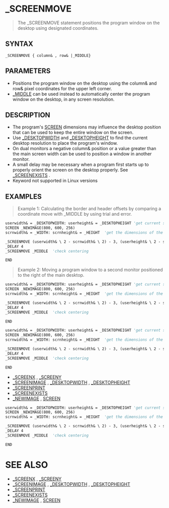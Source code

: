 # _SCREENMOVE
> The _SCREENMOVE statement positions the program window on the desktop using designated coordinates.

## SYNTAX
`_SCREENMOVE { column& , row& |_MIDDLE}`

## PARAMETERS
* Positions the program window on the desktop using the column& and row& pixel coordinates for the upper left corner.
* [_MIDDLE](_MIDDLE.md) can be used instead to automatically center the program window on the desktop, in any screen resolution.


## DESCRIPTION
* The program's [SCREEN](SCREEN.md) dimensions may influence the desktop position that can be used to keep the entire window on the screen.
* Use [_DESKTOPWIDTH](_DESKTOPWIDTH.md) and [_DESKTOPHEIGHT](_DESKTOPHEIGHT.md) to find the current desktop resolution to place the program's window.
* On dual monitors a negative column& position or a value greater than the main screen width can be used to position a window in another monitor.
* A small delay may be necessary when a program first starts up to properly orient the screen on the desktop properly. See [_SCREENEXISTS](_SCREENEXISTS.md) .
* Keyword not supported in Linux versions


## EXAMPLES
> Example 1: Calculating the border and header offsets by comparing a coordinate move with _MIDDLE by using trial and error.

```vb
userwidth& = _DESKTOPWIDTH: userheight& = _DESKTOPHEIGHT 'get current screen resolution
SCREEN _NEWIMAGE(800, 600, 256)
scrnwidth& = _WIDTH: scrnheight& = _HEIGHT  'get the dimensions of the program screen

_SCREENMOVE (userwidth& \ 2 - scrnwidth& \ 2) - 3, (userheight& \ 2 - scrnheight& \ 2) - 29
_DELAY 4
_SCREENMOVE _MIDDLE  'check centering

END
```

> Example 2: Moving a program window to a second monitor positioned to the right of the main desktop.

```vb
userwidth& = _DESKTOPWIDTH: userheight& = _DESKTOPHEIGHT 'get current screen resolution
SCREEN _NEWIMAGE(800, 600, 256)
scrnwidth& = _WIDTH: scrnheight& = _HEIGHT  'get the dimensions of the program screen

_SCREENMOVE (userwidth& \ 2 - scrnwidth& \ 2) - 3, (userheight& \ 2 - scrnheight& \ 2) - 29
_DELAY 4
_SCREENMOVE _MIDDLE  'check centering

END
```


```vb
userwidth& = _DESKTOPWIDTH: userheight& = _DESKTOPHEIGHT 'get current screen resolution
SCREEN _NEWIMAGE(800, 600, 256)
scrnwidth& = _WIDTH: scrnheight& = _HEIGHT  'get the dimensions of the program screen

_SCREENMOVE (userwidth& \ 2 - scrnwidth& \ 2) - 3, (userheight& \ 2 - scrnheight& \ 2) - 29
_DELAY 4
_SCREENMOVE _MIDDLE  'check centering

END
```

* [_SCREENX](_SCREENX.md) , [_SCREENY](_SCREENY.md)
* [_SCREENIMAGE](_SCREENIMAGE.md) , [_DESKTOPWIDTH](_DESKTOPWIDTH.md) , [_DESKTOPHEIGHT](_DESKTOPHEIGHT.md)
* [_SCREENPRINT](_SCREENPRINT.md)
* [_SCREENEXISTS](_SCREENEXISTS.md)
* [_NEWIMAGE](_NEWIMAGE.md) , [SCREEN](SCREEN.md)

```vb
userwidth& = _DESKTOPWIDTH: userheight& = _DESKTOPHEIGHT 'get current screen resolution
SCREEN _NEWIMAGE(800, 600, 256)
scrnwidth& = _WIDTH: scrnheight& = _HEIGHT  'get the dimensions of the program screen

_SCREENMOVE (userwidth& \ 2 - scrnwidth& \ 2) - 3, (userheight& \ 2 - scrnheight& \ 2) - 29
_DELAY 4
_SCREENMOVE _MIDDLE  'check centering

END
```



# SEE ALSO
* [_SCREENX](_SCREENX.md) , [_SCREENY](_SCREENY.md)
* [_SCREENIMAGE](_SCREENIMAGE.md) , [_DESKTOPWIDTH](_DESKTOPWIDTH.md) , [_DESKTOPHEIGHT](_DESKTOPHEIGHT.md)
* [_SCREENPRINT](_SCREENPRINT.md)
* [_SCREENEXISTS](_SCREENEXISTS.md)
* [_NEWIMAGE](_NEWIMAGE.md) , [SCREEN](SCREEN.md)

